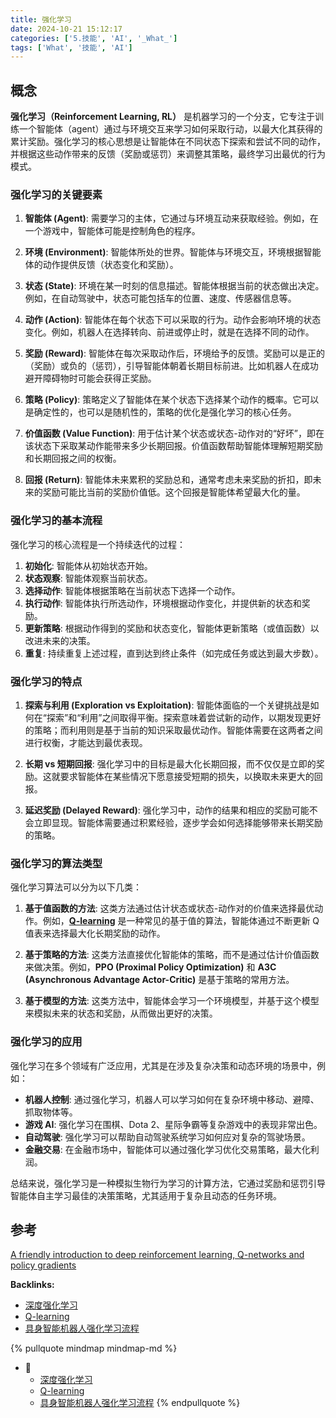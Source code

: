 ```yaml
---
title: 强化学习
date: 2024-10-21 15:12:17
categories: ['5.技能', 'AI', '_What_']
tags: ['What', '技能', 'AI']
---
```

  
  
## 概念

**强化学习（Reinforcement Learning, RL）** 是机器学习的一个分支，它专注于训练一个智能体（agent）通过与环境交互来学习如何采取行动，以最大化其获得的累计奖励。强化学习的核心思想是让智能体在不同状态下探索和尝试不同的动作，并根据这些动作带来的反馈（奖励或惩罚）来调整其策略，最终学习出最优的行为模式。
  
  
### 强化学习的关键要素

1. **智能体 (Agent)**: 需要学习的主体，它通过与环境互动来获取经验。例如，在一个游戏中，智能体可能是控制角色的程序。

2. **环境 (Environment)**: 智能体所处的世界。智能体与环境交互，环境根据智能体的动作提供反馈（状态变化和奖励）。

3. **状态 (State)**: 环境在某一时刻的信息描述。智能体根据当前的状态做出决定。例如，在自动驾驶中，状态可能包括车的位置、速度、传感器信息等。

4. **动作 (Action)**: 智能体在每个状态下可以采取的行为。动作会影响环境的状态变化。例如，机器人在选择转向、前进或停止时，就是在选择不同的动作。

5. **奖励 (Reward)**: 智能体在每次采取动作后，环境给予的反馈。奖励可以是正的（奖励）或负的（惩罚），引导智能体朝着长期目标前进。比如机器人在成功避开障碍物时可能会获得正奖励。

6. **策略 (Policy)**: 策略定义了智能体在某个状态下选择某个动作的概率。它可以是确定性的，也可以是随机性的，策略的优化是强化学习的核心任务。

7. **价值函数 (Value Function)**: 用于估计某个状态或状态-动作对的“好坏”，即在该状态下采取某动作能带来多少长期回报。价值函数帮助智能体理解短期奖励和长期回报之间的权衡。

8. **回报 (Return)**: 智能体未来累积的奖励总和，通常考虑未来奖励的折扣，即未来的奖励可能比当前的奖励价值低。这个回报是智能体希望最大化的量。
  
  
### 强化学习的基本流程

强化学习的核心流程是一个持续迭代的过程：

1. **初始化**: 智能体从初始状态开始。
2. **状态观察**: 智能体观察当前状态。
3. **选择动作**: 智能体根据策略在当前状态下选择一个动作。
4. **执行动作**: 智能体执行所选动作，环境根据动作变化，并提供新的状态和奖励。
5. **更新策略**: 根据动作得到的奖励和状态变化，智能体更新策略（或值函数）以改进未来的决策。
6. **重复**: 持续重复上述过程，直到达到终止条件（如完成任务或达到最大步数）。
  
  
### 强化学习的特点

1. **探索与利用 (Exploration vs Exploitation)**: 智能体面临的一个关键挑战是如何在“探索”和“利用”之间取得平衡。探索意味着尝试新的动作，以期发现更好的策略；而利用则是基于当前的知识采取最优动作。智能体需要在这两者之间进行权衡，才能达到最优表现。

2. **长期 vs 短期回报**: 强化学习中的目标是最大化长期回报，而不仅仅是立即的奖励。这就要求智能体在某些情况下愿意接受短期的损失，以换取未来更大的回报。

3. **延迟奖励 (Delayed Reward)**: 强化学习中，动作的结果和相应的奖励可能不会立即显现。智能体需要通过积累经验，逐步学会如何选择能够带来长期奖励的策略。
  
  
### 强化学习的算法类型

强化学习算法可以分为以下几类：

1. **基于值函数的方法**: 这类方法通过估计状态或状态-动作对的价值来选择最优动作。例如，**[Q-learning](../2ea9146698f1e4a80be864e5eb163c5fd7fc3145)** 是一种常见的基于值的算法，智能体通过不断更新 Q 值表来选择最大化长期奖励的动作。

2. **基于策略的方法**: 这类方法直接优化智能体的策略，而不是通过估计价值函数来做决策。例如，**PPO (Proximal Policy Optimization)** 和 **A3C (Asynchronous Advantage Actor-Critic)** 是基于策略的常用方法。

3. **基于模型的方法**: 这类方法中，智能体会学习一个环境模型，并基于这个模型来模拟未来的状态和奖励，从而做出更好的决策。
  
  
### 强化学习的应用

强化学习在多个领域有广泛应用，尤其是在涉及复杂决策和动态环境的场景中，例如：
- **机器人控制**: 通过强化学习，机器人可以学习如何在复杂环境中移动、避障、抓取物体等。
- **游戏 AI**: 强化学习在围棋、Dota 2、星际争霸等复杂游戏中的表现非常出色。
- **自动驾驶**: 强化学习可以帮助自动驾驶系统学习如何应对复杂的驾驶场景。
- **金融交易**: 在金融市场中，智能体可以通过强化学习优化交易策略，最大化利润。

总结来说，强化学习是一种模拟生物行为学习的计算方法，它通过奖励和惩罚引导智能体自主学习最佳的决策策略，尤其适用于复杂且动态的任务环境。
  
  
## 参考

[A friendly introduction to deep reinforcement learning, Q-networks and policy gradients](https://www.youtube.com/watch?v=SgC6AZss478)

**Backlinks:**

- [深度强化学习](../f59dc0843ba2cddc8c7409a245020b5ffc968a3e)
- [Q-learning](../2ea9146698f1e4a80be864e5eb163c5fd7fc3145)
- [具身智能机器人强化学习流程](../48073480487e4eb645b92eabd69afcdc99747ae1)

{% pullquote mindmap mindmap-md %}
- 🔵
  - [深度强化学习](../f59dc0843ba2cddc8c7409a245020b5ffc968a3e)
  - [Q-learning](../2ea9146698f1e4a80be864e5eb163c5fd7fc3145)
  - [具身智能机器人强化学习流程](../48073480487e4eb645b92eabd69afcdc99747ae1)
{% endpullquote %}